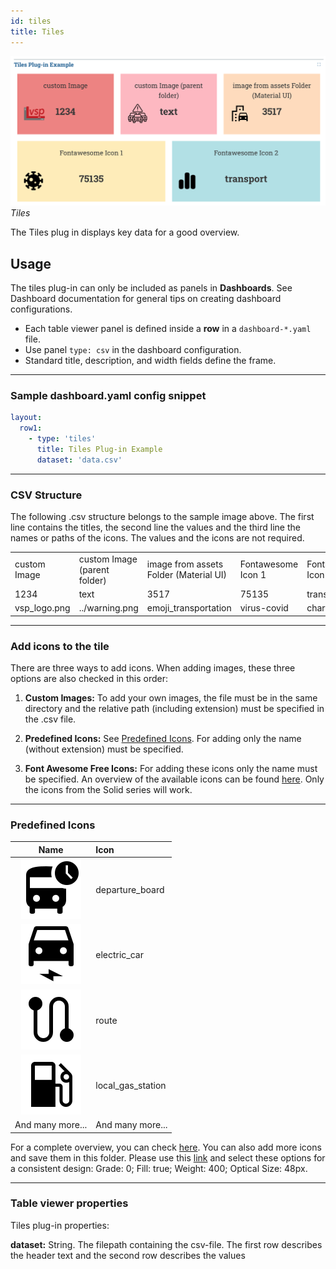 ```yaml
---
id: tiles
title: Tiles
---
```


![tiles example](assets/tiles_light_mode.png)
_Tiles_

<!-- ![table viewer example](assets/tiles_dark_mode.png)
_Tiles (dark mode)_ -->

The Tiles plug in displays key data for a good overview.

## Usage

The tiles plug-in can only be included as panels in **Dashboards**. See Dashboard documentation for general tips on creating dashboard configurations.

- Each table viewer panel is defined inside a **row** in a `dashboard-*.yaml` file.
- Use panel `type: csv` in the dashboard configuration.
- Standard title, description, and width fields define the frame.

---

### Sample dashboard.yaml config snippet

```yaml
layout:
  row1:
    - type: 'tiles'
      title: Tiles Plug-in Example
      dataset: 'data.csv'
```

---

### CSV Structure

The following .csv structure belongs to the sample image above. The first line contains the titles, the second line the values and the third line the names or paths of the icons. The values and the icons are not required.

<table>
<tbody>
<tr>
<td>custom Image</td>
<td>custom Image (parent folder)</td>
<td>image from assets Folder (Material UI)</td>
<td>Fontawesome Icon 1</td>
<td>Fontawesome Icon 2</td>
</tr>
<tr>
<td>1234</td>
<td>text</td>
<td>3517</td>
<td>75135</td>
<td>transport</td>
</tr>
<tr>
<td>vsp_logo.png</td>
<td>../warning.png</td>
<td>emoji_transportation</td>
<td>virus-covid</td>
<td>chart-simple</td>
</tr>
</tbody>
</table>

---

### Add icons to the tile

There are three ways to add icons. When adding images, these three options are also checked in this order:

1. **Custom Images:** To add your own images, the file must be in the same directory and the relative path (including extension) must be specified in the .csv file.

2. **Predefined Icons:** See [Predefined Icons](###predefined-icons). For adding only the name (without extension) must be specified.

3. **Font Awesome Free Icons:** For adding these icons only the name must be specified. An overview of the available icons can be found [here](https://fontawesome.com/search?o=r&m=free&s=solid). Only the icons from the Solid series will work.

---

### Predefined Icons

|                    Name                    |      Icon     |
|:--------------------------------------------:|:---------------|
|![departure_board](assets/departure_board.svg)|departure_board| 
|![departure_board](assets/electric_car.svg)|electric_car| 
|![departure_board](assets/route.svg)|route| 
|![departure_board](assets/local_gas_station.svg)|local_gas_station| 
|And many more...|And many more...|

For a complete overview, you can check [here](https://github.com/simwrapper/simwrapper/tree/overview-panel/src/assets/tile-icons). You can also add more icons and save them in this folder. Please use this [link](https://fonts.google.com/icons) and select these options for a consistent design: Grade: 0; Fill: true; Weight: 400; Optical Size: 48px.

---

### Table viewer properties

Tiles plug-in properties:

**dataset:** String. The filepath containing the csv-file. The first row describes the header text and the second row describes the values

